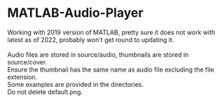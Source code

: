 # MATLAB-Audio-Player

Working with 2019 version of MATLAB, pretty sure it does not work with latest as of 2022, probably won't get round to updating it. </br>
</br>
Audio files are stored in source/audio, thumbnails are stored in source/cover. </br>
Ensure the thumbnail has the same name as audio file excluding the file extension. </br>
Some examples are provided in the directories. </br>
Do not delete default.png. </br>
